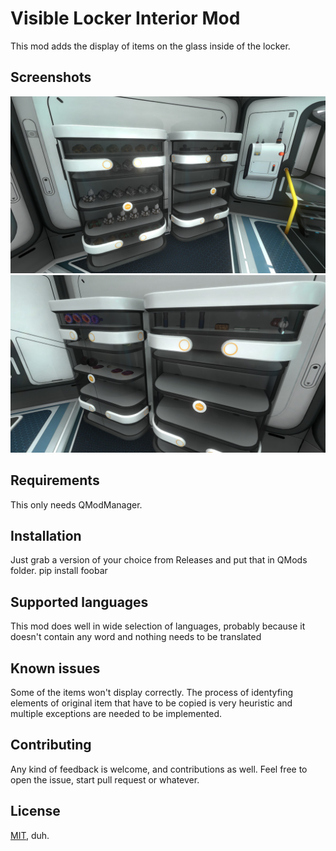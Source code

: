 # Visible Locker Interior Mod
This mod adds the display of items on the glass inside of the locker. 

## Screenshots

![plot](./Screenshots/scr1.jpg)
![plot](./Screenshots/scr2.jpg)

## Requirements

This only needs QModManager.

## Installation

Just grab a version of your choice from Releases and put that in QMods folder.
pip install foobar

## Supported languages

This mod does well in wide selection of languages, probably because it doesn't contain any word and nothing needs to be translated

## Known issues

Some of the items won't display correctly. The process of identyfing elements of original item that have to be copied is very heuristic and multiple exceptions are needed to be implemented.

## Contributing

Any kind of feedback is welcome, and contributions as well. Feel free to open the issue, start pull request or whatever.

## License

[MIT](https://choosealicense.com/licenses/mit/), duh.
